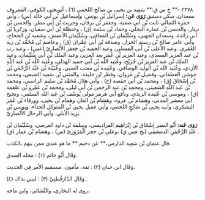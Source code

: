 ٢٣٧٨ -** خ س ق:** سَعِيد بن يحيى بن صالح اللخمي (٦) ، أبويحيى الكوفي، المعروف بسعدان، سكن دمشق.**رَوَى عَن:** إسرائيل بْن يونس، وإسماعيل بْن أَبي خالد (سِ) ، وأبي حمزة الثمالي ثابت بْن أَبي صفية، وجعفر بْن برقان، وحريث بْن أَبي مطر، والحسن بْن دينار، والحسن بْن عمارة البجلي، وحماد بْن سلمة (ق) ، وحنظلة بْن أَبي سفيان، وزكريا بْن أَبي زائدة، وسعدان الجهني، وسُلَيْمان بْن المعافى، وسُلَيْمان الأعمش، وشعبة بْن الحجاج، وأبي عامر صالح بْن رستم الخزاز، وصدقة بْن أَبي عِمْران (ق) ، وعاصم بْن مُحَمَّد بْن زيد العُمَري، وعبد الأعلى بْن أَبي المساور، وعبد الحميد بْن جعفر الأَنْصارِيّ (عس) ، وعبد رب بْن عبد العزيز السعدي، وعبد العزيز بْن عُمَر بعد العزيز، وعبد الملك بْن أَبي سُلَيْمان، وعبد الملك بْن عبد العزيز بْن جُرَيْج، وعُبَيد اللَّه بْن أَبي حميد الهذلي، وعُبَيد اللَّه بْن عَبد اللَّهِ الأزدي، وعُبَيد الله بْن الوليد الوصافي، وعُبَيدة بْن معتب الضبي، وعُيَيْنَة بْن عَبْد الرَّحْمَنِ بْن جوشن الغطفاني، وفضيل بْن غزوان، وفطر بْن خليفة، والمثنى بْن سَعِيد الضبعي، ومحمد بْن إِسْحَاقَ (ق) ، ومحمد بْن أَبي حفصة (خ) ، وأبي هلال مُحَمَّد بْن سليم الراسبي، ومحمد بْن عَبد اللَّهِ الشعيثي، ومحمد بْن عبد الرحمن بْن أَبي ليلى، ومحمد بْن عَمْرو بْن علقمة (ق) ، وموسى بْن عُبَيدة الربذي، ونافع أبي هرمز مولى يُوسُف بْن عَبد الله السلمي، ونجيح أبي معشر المدني، وهشام بْن عروة، وهشام بْن الغاز، وهمام بْن يحيى، وورقاء بْن عُمَر اليشكري، وأبيه يحيى بْن صَالِحٍ اللخمي، وأبي عقيل يحيى بْن المتوكل الحذاء، ويونس بْن يَزِيدَ الأيلي، وأبي الرحال الأَنْصارِيّ

**رَوَى عَنه:** أَبُو النضر إِسْحَاق بْن إِبْرَاهِيمَ الفراديسي، وسلمة بْن داود العرضي، وسُلَيْمان بْن عَبْد الرَّحْمَنِ الدمشقي (بخ عس ق) ،وعلي بْن حجر الْمَرْوَزِيّ (س) ، وهشام بْن عمار (ق) .

قال عثمان بْن سَعِيد الدارمي،** عَن دحيم:** ما هو عندي ممن يتهم بالكذب.

وَقَال أَبُو حاتم (١) : محله الصدق.

وَقَال ابن حبان (٢) : ثقة، مأمون، مستقيم الأمر فِي الحديث.

وَقَال الدَّارَقُطنِيّ (٣) : ليس بذاك (٤) .

روى له البخاري، والنَّسَائي، وابن ماجه.